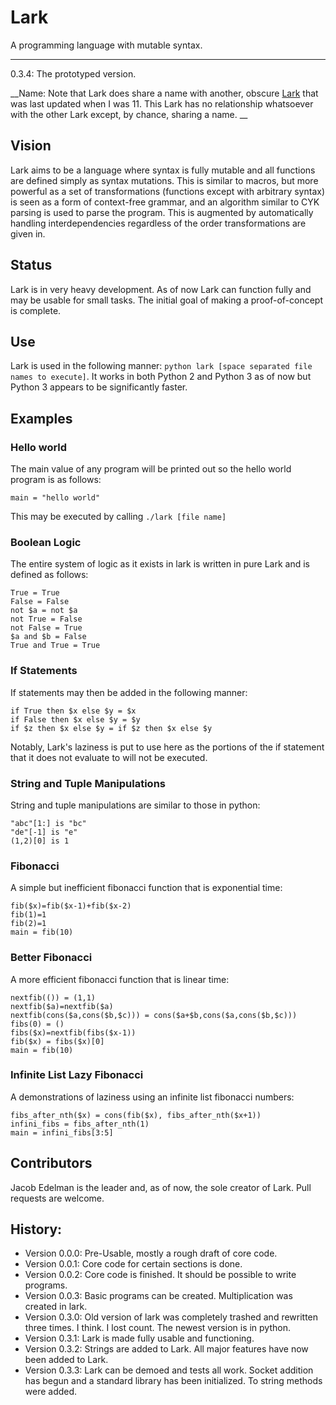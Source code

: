 # Lark
A programming language with mutable syntax.
______
0.3.4: The prototyped version.

__Name: Note that Lark does share a name with another, obscure
[Lark](https://github.com/munificent/lark) that was last updated when I was 11.
This Lark has no relationship whatsoever with the other Lark except, by chance,
sharing a name. __

## Vision
Lark aims to be a language where syntax is fully mutable and all functions are defined simply as syntax mutations. This is similar to macros, but more powerful as a set of transformations (functions except with arbitrary syntax) is seen as a form of context-free grammar, and an algorithm similar to CYK parsing is used to parse the program. This is augmented by automatically handling interdependencies regardless of the order transformations are given in.

## Status
Lark is in very heavy development. As of now Lark can function fully and may be
usable for small tasks. The initial goal of making a proof-of-concept is
complete.

## Use
Lark is used in the following manner: `python lark [space separated file names
to execute]`. It works in both Python 2 and Python 3 as of now but Python 3 appears
to be significantly faster.

## Examples

### Hello world
The main value of any program will be printed out so the hello world program is as follows:
```
main = "hello world"
```
This may be executed by calling `./lark [file name]`

### Boolean Logic
The entire system of logic as it exists in lark is written in pure Lark and is defined as follows:
```
True = True
False = False
not $a = not $a
not True = False
not False = True
$a and $b = False
True and True = True
```
### If Statements
If statements may then be added in the following manner:
```
if True then $x else $y = $x
if False then $x else $y = $y
if $z then $x else $y = if $z then $x else $y
```
Notably, Lark's laziness is put to use here as the portions of the if statement that it does not evaluate to will not be executed.

### String and Tuple Manipulations
String and tuple manipulations are similar to those in python:
```
"abc"[1:] is "bc"
"de"[-1] is "e"
(1,2)[0] is 1
```

### Fibonacci
A simple but inefficient fibonacci function that is exponential time:
```
fib($x)=fib($x-1)+fib($x-2)
fib(1)=1
fib(2)=1
main = fib(10)
```

### Better Fibonacci
A more efficient fibonacci function that is linear time:
```
nextfib(()) = (1,1)
nextfib($a)=nextfib($a)
nextfib(cons($a,cons($b,$c))) = cons($a+$b,cons($a,cons($b,$c)))
fibs(0) = ()
fibs($x)=nextfib(fibs($x-1))
fib($x) = fibs($x)[0]
main = fib(10)
```

### Infinite List Lazy Fibonacci
A demonstrations of laziness using an infinite list fibonacci numbers:
```
fibs_after_nth($x) = cons(fib($x), fibs_after_nth($x+1))
infini_fibs = fibs_after_nth(1)
main = infini_fibs[3:5]
```

## Contributors
Jacob Edelman is the leader and, as of now, the sole creator of Lark. Pull requests are welcome.


## History:
- Version 0.0.0: Pre-Usable, mostly a rough draft of core code.
- Version 0.0.1: Core code for certain sections is done.
- Version 0.0.2: Core code is finished. It should be possible to write programs.
- Version 0.0.3: Basic programs can be created. Multiplication was created in
lark.
- Version 0.3.0: Old version of lark was completely trashed and rewritten three
times. I think. I lost count. The newest version is in python.
- Version 0.3.1: Lark is made fully usable and functioning.
- Version 0.3.2: Strings are added to Lark. All major features have now been
added to Lark.
- Version 0.3.3: Lark can be demoed and tests all work. Socket addition has
begun and a standard library has been initialized. To string methods were added.
